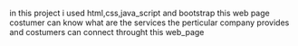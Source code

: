 in this project i used html,css,java_script and bootstrap 
this web page costumer can know what are the services the perticular company provides and costumers can connect throught this web_page
